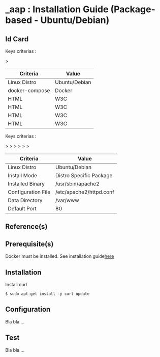 _aap : Installation Guide (Package-based - Ubuntu/Debian)
==
Id Card
-
Keys criterias :
<table>
    <thead>
        <tr>
            <th>Criteria</th>
            <th>Value</th>
        </tr>
    </thead>
    <tbody>
        <tr>
            <td>Linux Distro</td>
            <td>Ubuntu/Debian</td>>
        </tr>
        <tr>
            <td>docker-compose</td>
            <td>Docker</td>
        </tr>
        <tr>
            <td>HTML</td>
            <td>W3C</td>
        </tr>
        <tr>
            <td>HTML</td>
            <td>W3C</td>
        </tr>
        <tr>
            <td>HTML</td>
            <td>W3C</td>
        </tr>
        <tr>
            <td>HTML</td>
            <td>W3C</td>
        </tr>
    </tbody>
</table>

Keys criterias :
<table>
    <thead>
        <tr>
            <th>Criteria</th>
            <th>Value</th>
        </tr>
    </thead>
    <tbody>
        <tr>
            <td>Linux Distro</td>
            <td>Ubuntu/Debian</td>>
        </tr>
        <tr>
            <td>Install Mode</td>
            <td>Distro Specific Package</td>>
        </tr>
        <tr>
            <td>Installed Binary</td>
            <td>/usr/sbin/apache2</td>>
        </tr>
        <tr>
            <td>Configuration File</td>
            <td>/etc/apache2/httpd.conf</td>>
        </tr>
        <tr>
            <td>Data Directory</td>
            <td>/var/www</td>>
        </tr>
        <tr>
            <td>Default Port</td>
            <td>80</td>>
        </tr>
    </tbody>
</table>

Reference(s)
-

Prerequisite(s)
-

Docker must be installed. See installation guide<a href="https://github.com/babonet13/HelloWorld/edit/master/App/_app/readme.md">here</a>

Installation
-
Install curl
<pre><code>$ sudo apt-get install -y curl update</code></pre>

Configuration
-
Bla bla ...

Test
-
Bla bla ...

